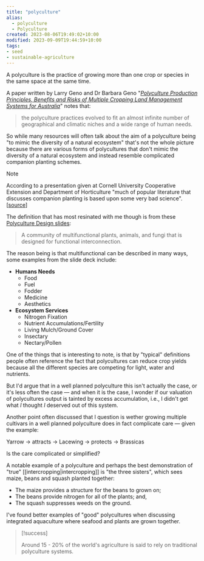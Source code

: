 ```yaml
---
title: "polyculture"
alias:
  - polyculture
  - Polyculture
created: 2023-08-06T19:49:02+10:00
modified: 2023-09-09T19:44:59+10:00
tags:
- seed
- sustainable-agriculture
---
```


A polyculture is the practice of growing more than one crop or species in the same space at the same time.

A paper written by Larry Geno and Dr Barbara Geno "*[Polyculture Production Principles, Benefits and Risks of Multiple Cropping Land Management Systems for Australia](https://agrifutures.com.au/wp-content/uploads/publications/01-034.pdf)*" notes that:

> the polyculture practices evolved to fit an almost infinite number of geographical and climatic niches and a wide range of human needs.

So while many resources will often talk about the aim of a polyculture being "to mimic the diversity of a natural ecosystem" that's not the whole picture because there are various forms of polycultures that don't mimic the diversity of a natural ecosystem and instead resemble complicated companion planting schemes.

> [!note]
> 
> According to a presentation given at Cornell University Cooperative Extension and Department of Horticulture "much of popular literature that discusses companion planting is based upon some very bad science". [[source](http://www.hort.cornell.edu/brewer/polycultures/Polyculture%20Design%20slides.pdf)]

The definition that has most resinated with me though is from these [Polyculture Design slides](http://www.hort.cornell.edu/brewer/polycultures/Polyculture%20Design%20slides.pdf):

> A community of multifunctional plants, animals, and fungi that is designed for functional interconnection.

The reason being is that multifunctional can be described in many ways, some examples from the slide deck include:
- **Humans Needs**
	- Food
	- Fuel
	- Fodder
	- Medicine
	- Aesthetics
- **Ecosystem Services**
	- Nitrogen Fixation
	- Nutrient Accumulations/Fertility
	- Living Mulch/Ground Cover
	- Insectary
	- Nectary/Pollen

One of the things that is interesting to note, is that by "typical" definitions people often reference the fact that polycultures can reduce crop yields because all the different species are competing for light, water and nutrients.

But I'd argue that in a well planned polyculture this isn't actually the case, or it's less often the case — and when it is the case, I wonder if our valuation of polycultures output is tainted by excess accumulation, i.e., I didn't get what *I* thought *I* deserved out of this system.

Another point often discussed that I question is wether growing multiple cultivars in a well planned polyculture does in fact complicate care — given the example:

Yarrow → attracts → Lacewing → protects → Brassicas

Is the care complicated or simplified?

A notable example of a polyculture and perhaps the best demonstration of "true" [[intercropping|intercropping]] is "the three sisters", which sees maize, beans and squash planted together:
- The maize provides a structure for the beans to grown on;
- The beans provide nitrogen for all of the plants; and,
- The squash suppresses weeds on the ground.

I've found better examples of "good" polycultures when discussing integrated aquaculture where seafood and plants are grown together.

>[!success]
>
> Around 15 - 20% of the world's agriculture is said to rely on traditional polyculture systems.

